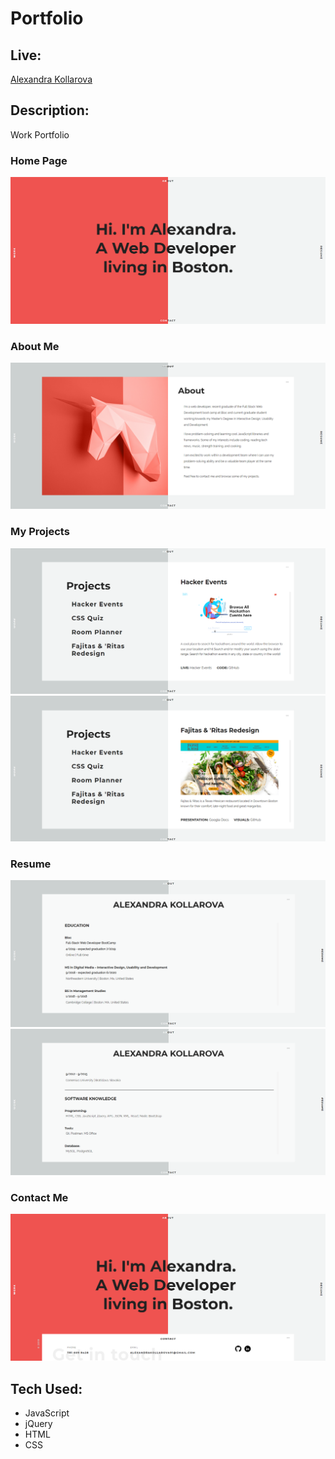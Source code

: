 # Portfolio

## Live: 
[Alexandra Kollarova](https://alexandrakollarova.github.io/Portfolio/)

## Description:
Work Portfolio

### Home Page
![alt text](images/visual1.png)

### About Me
![alt text](images/visual2.png)

### My Projects
![alt text](images/visual3.png)
![alt text](images/visual4.png)

### Resume
![alt text](images/visual5.png)
![alt text](images/visual6.png)

### Contact Me
![alt text](images/visual7.png)

## Tech Used:
* JavaScript
* jQuery
* HTML
* CSS

